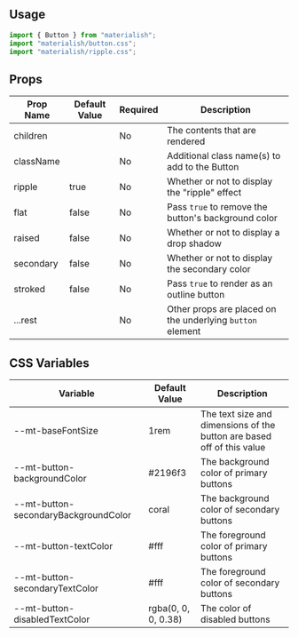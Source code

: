 ## Usage

```jsx
import { Button } from "materialish";
import "materialish/button.css";
import "materialish/ripple.css";
```

## Props

| Prop Name | Default Value | Required | Description                                   |
| --------- | ------------- | -------- | --------------------------------------------- |
| children  |               | No       | The contents that are rendered                |
| className |               | No       | Additional class name(s) to add to the Button |
| ripple    | true          | No       | Whether or not to display the "ripple" effect |
| flat      | false         | No       | Pass `true` to remove the button's background color |
| raised    | false         | No       | Whether or not to display a drop shadow       |
| secondary | false         | No       | Whether or not to display the secondary color |
| stroked   | false         | No       | Pass `true` to render as an outline button    |
| ...rest   |               | No       | Other props are placed on the underlying `button` element |

## CSS Variables

| Variable  | Default Value | Description                                   |
| --------- | ------------- | --------------------------------------------- |
| --mt-baseFontSize  | 1rem   | The text size and dimensions of the button are based off of this value |
| --mt-button-backgroundColor  | #2196f3   | The background color of primary buttons |
| --mt-button-secondaryBackgroundColor  | coral   | The background color of secondary buttons |
| --mt-button-textColor  | #fff   | The foreground color of primary buttons |
| --mt-button-secondaryTextColor  | #fff   | The foreground color of secondary buttons |
| --mt-button-disabledTextColor  | rgba(0, 0, 0, 0.38)   | The color of disabled buttons |
